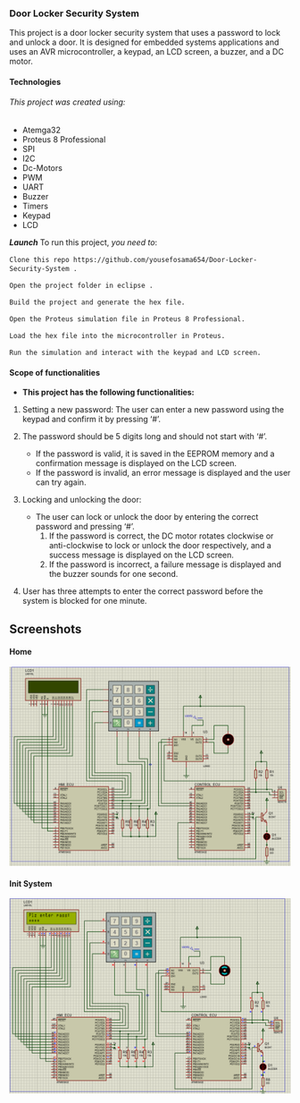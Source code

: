 ### Door Locker Security System
This project is a door locker security system that uses a password to lock and unlock a door. It is designed for embedded systems applications and uses an AVR microcontroller, a keypad, an LCD screen, a buzzer, and a DC motor.

#### Technologies
###### This project was created using:

- Atemga32 
- Proteus 8 Professional
- SPI
- I2C
- Dc-Motors
- PWM
- UART
- Buzzer
- Timers
- Keypad
- LCD

***Launch***
To run this project, *you need to*:
```
Clone this repo https://github.com/yousefosama654/Door-Locker-Security-System .
```
```
Open the project folder in eclipse .
```
```
Build the project and generate the hex file.
```
```
Open the Proteus simulation file in Proteus 8 Professional.
```
```
Load the hex file into the microcontroller in Proteus.
```
```
Run the simulation and interact with the keypad and LCD screen.
```

#### Scope of functionalities
- **This project has the following functionalities:**

1. Setting a new password: The user can enter a new password using the keypad and confirm it by pressing ‘#’. 


2. The password should be 5 digits long and should not start with ‘#’. 
   - If the password is valid, it is saved in the EEPROM memory and a confirmation message is displayed on the LCD screen. 
   - If the password is invalid, an error message is displayed and the user can try again.


3. Locking and unlocking the door: 
   - The user can lock or unlock the door by entering the correct password and pressing ‘#’. 
      1.  If the password is correct, the DC motor rotates clockwise or anti-clockwise to lock or unlock the door respectively, and a success message is displayed on the LCD screen. 
      2.  If the password is incorrect, a failure message is displayed and the buzzer sounds for one second.
4. User has three attempts to enter the correct password before the system is blocked for one minute.

## Screenshots
#### Home
![home](Screens/home.png)
#### Init System
![Init](Screens/init.png)

